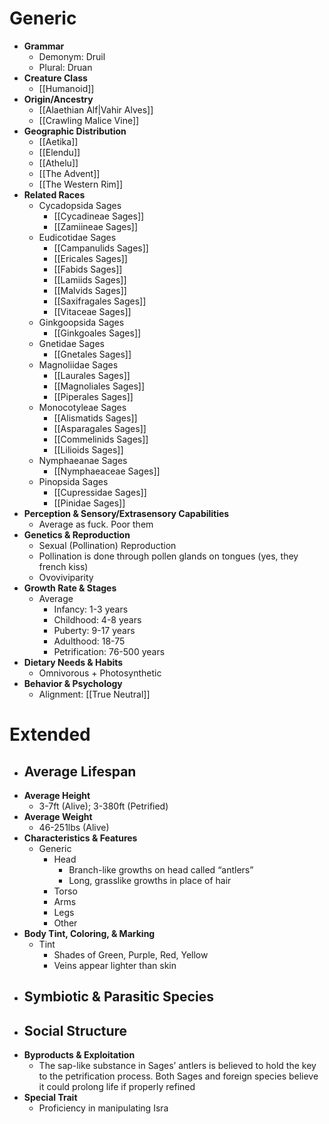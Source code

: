 # Generic

- **Grammar**
	- Demonym: Druil
	- Plural: Druan
- **Creature Class**
	- [[Humanoid]]
- **Origin/Ancestry**
	- [[Alaethian Alf|Vahir Alves]]
	- [[Crawling Malice Vine]]
- **Geographic Distribution**
	- [[Aetika]]
	- [[Elendu]]
	- [[Athelu]]
	- [[The Advent]]
	- [[The Western Rim]]
- **Related Races**
	- Cycadopsida Sages
		- [[Cycadineae Sages]]
		- [[Zamiineae Sages]]
	- Eudicotidae Sages
		- [[Campanulids Sages]]
		- [[Ericales Sages]]
		- [[Fabids Sages]]
		- [[Lamiids Sages]]
		- [[Malvids Sages]]
		- [[Saxifragales Sages]]
		- [[Vitaceae Sages]]
	- Ginkgoopsida Sages
		- [[Ginkgoales Sages]]
	- Gnetidae Sages
		- [[Gnetales Sages]]
	- Magnoliidae Sages
		- [[Laurales Sages]]
		- [[Magnoliales Sages]]
		- [[Piperales Sages]]
	- Monocotyleae Sages
		- [[Alismatids Sages]]
		- [[Asparagales Sages]]
		- [[Commelinids Sages]]
		- [[Lilioids Sages]]
	- Nymphaeanae Sages
		- [[Nymphaeaceae Sages]]
	- Pinopsida Sages
		- [[Cupressidae Sages]]
		- [[Pinidae Sages]]
- **Perception & Sensory/Extrasensory Capabilities**
	- Average as fuck. Poor them
- **Genetics & Reproduction**
	- Sexual (Pollination) Reproduction
	- Pollination is done through pollen glands on tongues (yes, they french kiss)
	- Ovoviviparity
- **Growth Rate & Stages**
	- Average
		- Infancy: 1-3 years
		- Childhood: 4-8 years
		- Puberty: 9-17 years
		- Adulthood: 18-75
		- Petrification: 76-500 years
- **Dietary Needs & Habits**
	- Omnivorous + Photosynthetic
- **Behavior & Psychology**
	- Alignment: [[True Neutral]]
# Extended

- **Average Lifespan**
	- 
- **Average Height**
	- 3-7ft (Alive); 3-380ft (Petrified)
- **Average Weight**
	- 46-251lbs (Alive)
- **Characteristics & Features**
	- Generic
		- Head
			- Branch-like growths on head called “antlers”
			- Long, grasslike growths in place of hair
		- Torso
		- Arms
		- Legs
		- Other
- **Body Tint, Coloring, & Marking**
	- Tint
		- Shades of Green, Purple, Red, Yellow
		- Veins appear lighter than skin
- **Symbiotic & Parasitic Species**
	- 
- **Social Structure**
	- 
- **Byproducts & Exploitation**
	- The sap-like substance in Sages’ antlers is believed to hold the key to the petrification process. Both Sages and foreign species believe it could prolong life if properly refined
- **Special Trait**
	- Proficiency in manipulating Isra